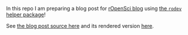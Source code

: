 In this repo I am preparing a blog post for [rOpenSci blog](https://github.com/ropensci/roweb2) using [the `rodev` helper package](https://github.com/ropenscilabs/rodev)!

See [the blog post source here](post.Rmd) and its rendered version [here](post.md).
